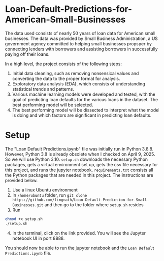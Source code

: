 # Loan-Default-Predictions-for-American-Small-Businesses

The data used consists of nearly 50 years of loan data for American small businesses. The data was provided by Small Business Administration, a US government agency committed to helping small businesses propsper by connecting lenders with borrowers and assisting borrowers in successfully paying off their loans. 

In a high level, the project consists of the following steps:<br>
1. Initial data cleaning, such as removing nonsensical values and converting the data to the proper format for analysis.<br>
2. Exploratory data analysis (EDA), which consists of understanding statistical trends and patterns.<br>
3. Various machine learning models were developed and tested, with the goal of predicting loan defaults for the various loans in the dataset. The best performing model will be selected.<br>
4. The best performing model will be dissected to interpret what the model is doing and which factors are significant in predicting loan defaults.

# Setup
The "Loan Default Predictions.ipynb" file was initially run in Python 3.8.8. However, Python 3.8 is already obsolete when I checked on April 9, 2025. So we will use Python 3.10. ```setup.sh``` downloads the necessary Python packages, gets a virtual environment set up, gets the csv file necessary for this project, and runs the jupyter notebook. ```requirements.txt``` consists all the Python packages that are needed in this project. The instructions are provided below.

1. Use a linux Ubuntu environment <br>
2. In ```/home/ubuntu``` folder, run ```git clone https://github.com/lingnath/Loan-Default-Prediction-for-Small-Businesses.git``` and then go to the folder where ```setup.sh``` resides
3. Run
```bash
chmod +x setup.sh
./setup.sh
```
4. In the terminal, click on the link provided. You will see the Jupyter notebook UI in port 8888. <br>

You should now be able to run the jupyter notebook and the ```Loan Default Predictions.ipynb``` file.
